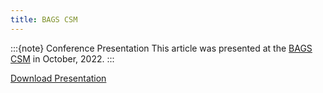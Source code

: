 ```yaml
---
title: BAGS CSM
---
```


:::{note} Conference Presentation
This article was presented at the [BAGS CSM](https://bayareageophysicalsociety.org/future-of-applied-geophysics-seminar-series-tools/) in October, 2022.
:::

[Download Presentation](abstract/presentation/heagy_2022.pdf)
